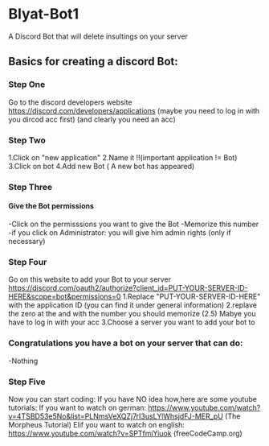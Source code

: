 # Blyat-Bot1
A Discord Bot that will delete insultings on your server

## Basics for creating a discord Bot:
### Step One
Go to the discord developers website
https://discord.com/developers/applications
(maybe you need to log in with you dircod acc first)
(and clearly you need an acc)
### Step Two
1.Click on "new application"
2.Name it 
!!(important application != Bot)
3.Click on bot
4.Add new Bot ( A new bot has appeared)
### Step Three
#### Give the Bot permissions
-Click on the permisssions you want to give the Bot 
-Memorize this number
-if you click on Administrator:
    you will give him admin rights
    (only if necessary)
### Step Four
Go on this website to add your Bot to your server
https://discord.com/oauth2/authorize?client_id=PUT-YOUR-SERVER-ID-HERE&scope=bot&permissions=0
1.Replace "PUT-YOUR-SERVER-ID-HERE" with the application ID (you can find it under general information)
2.replave the zero at the and with the number you should memorize
(2.5) Mabye you have to log in with your acc
3.Choose a server you want to add your bot to
### Congratulations you have a bot on your server that can do:
-Nothing

### Step Five
Now you can start coding:
If you have NO idea how,here are some youtube tutorials:
        If you want to watch on german:
                https://www.youtube.com/watch?v=4TSBD53e5No&list=PLNmsVeXQZj7rI3usLYlWhsjdFJ-MER_pU (The Morpheus Tutorial)
        Elif you want to watch on english:
                https://www.youtube.com/watch?v=SPTfmiYiuok (freeCodeCamp.org)



